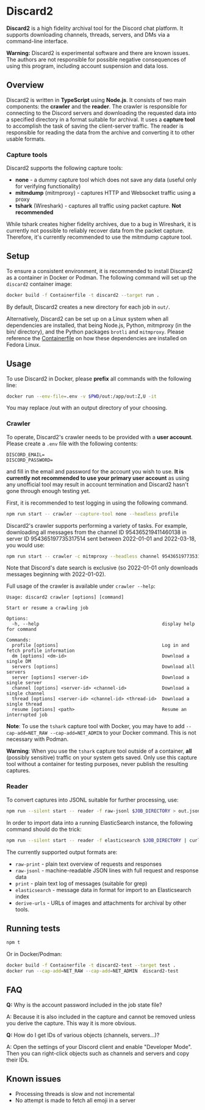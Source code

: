 # Discard2
**Discard2** is a high fidelity archival tool for the Discord chat platform.  It supports downloading channels, threads, servers, and DMs via a command-line interface.  

**Warning:** Discard2 is experimental software and there are known issues.  The authors are not responsible for possible negative consequences of using this program, including account suspension and data loss.

## Overview
Discard2 is written in **TypeScript** using **Node.js**. It consists of two main components: the **crawler** and the **reader**. The crawler is responsible for connecting to the Discord servers and downloading the requested data into a specified directory in a format suitable for archival. It uses a **capture tool** to accomplish the task of saving the client-server traffic. The reader is responsible for reading the data from the archive and converting it to other usable formats.

### Capture tools
Discard2 supports the following capture tools:

- **none** - a dummy capture tool which does not save any data (useful only for verifying functionality)
- **mitmdump** (mitmproxy) - captures HTTP and Websocket traffic using a proxy
- **tshark** (Wireshark) - captures all traffic using packet capture.  **Not recommended**

While tshark creates higher fidelity archives, due to a bug in Wireshark, it is currently not possible to reliably recover data from the packet capture.  Therefore, it's currently recommended to use the mitmdump capture tool.

## Setup
To ensure a consistent environment, it is recommended to install Discard2 as a container in Docker or Podman.  The following command will set up the `discard2` container image:

```bash
docker build -f Containerfile -t discard2 --target run .
```

By default, Discard2 creates a new directory for each job in `out/`.

Alternatively, Discard2 can be set up on a Linux system when all dependencies are installed, that being Node.js, Python, mitmproxy (in the bin/ directory), and the Python packages `brotli` and `mitmproxy`.  Please reference the [Containerfile](Containerfile) on how these dependencies are installed on Fedora Linux.

## Usage

To use Discard2 in Docker, please **prefix** all commands with the following line:

```bash
docker run --env-file=.env -v $PWD/out:/app/out:Z,U -it
```

You may replace /out with an output directory of your choosing.

### Crawler

To operate, Discard2's crawler needs to be provided with a **user account**.  Please create a `.env` file with the following contents:

```
DISCORD_EMAIL=
DISCORD_PASSWORD=
```

and fill in the email and password for the account you wish to use.  **It is currently not recommended to use your primary user account** as using any unofficial tool may result in account termination and Discard2 hasn't gone through enough testing yet.

First, it is recommended to test logging in using the following command.

```bash
npm run start -- crawler --capture-tool none --headless profile  
```

Discard2's crawler supports performing a variety of tasks.  For example, downloading all messages from the channel ID 954365219411460138 in server ID 954365197735317514 sent between 2022-01-01 and 2022-03-18, you would use:

```bash
npm run start -- crawler -c mitmproxy --headless channel 954365197735317514 954365219411460138 --after 2022-01-01 --before 2022-03-18
```

Note that Discord's date search is exclusive (so 2022-01-01 only downloads messages beginning with 2022-01-02).

Full usage of the crawler is available under `crawler --help`:

```
Usage: discard2 crawler [options] [command]

Start or resume a crawling job

Options:
  -h, --help                                             display help for command

Commands:
  profile [options]                                      Log in and fetch profile information
  dm [options] <dm-id>                                   Download a single DM
  servers [options]                                      Download all servers
  server [options] <server-id>                           Download a single server
  channel [options] <server-id> <channel-id>             Download a single channel
  thread [options] <server-id> <channel-id> <thread-id>  Download a single thread
  resume [options] <path>                                Resume an interrupted job
```

**Note**: To use the `tshark` capture tool with Docker, you may have to add `--cap-add=NET_RAW --cap-add=NET_ADMIN` to your Docker command.  This is not necessary with Podman.

**Warning**: When you use the `tshark` capture tool outside of a container, **all** (possibly sensitive) traffic on your system gets saved.  Only use this capture tool without a container for testing purposes, never publish the resulting captures.

### Reader

To convert captures into JSONL suitable for further processing, use:

```bash
npm run --silent start -- reader -f raw-jsonl $JOB_DIRECTORY > out.jsonl
```

In order to import data into a running ElasticSearch instance, the following command should do the trick:

```bash
npm run --silent start -- reader -f elasticsearch $JOB_DIRECTORY | curl --cacert $ELASTICSEARCH_CRT -u elastic:$ELASTICSEARCH_PASS -s -H "Content-Type: application/x-ndjson" -XPOST https://$ELASTICSEARCH_HOST/_bulk --data-binary @-; echo
```

The currently supported output formats are:

- `raw-print` - plain text overview of requests and responses
- `raw-jsonl` - machine-readable JSON lines with full request and response data
- `print` - plain text log of messages (suitable for grep)
- `elasticsearch` - message data in format for import to an Elasticsearch index
- `derive-urls` - URLs of images and attachments for archival by other tools.


## Running tests

```bash
npm t
```

Or in Docker/Podman:

```bash
docker build -f Containerfile -t discard2-test --target test .
docker run --cap-add=NET_RAW --cap-add=NET_ADMIN  discard2-test
```

## FAQ

**Q:** Why is the account password included in the job state file?

A: Because it is also included in the capture and cannot be removed unless you derive the capture.  This way it is more obvious.

**Q:** How do I get IDs of various objects (channels, servers...)?

A: Open the settings of your Discord client and enable "Developer Mode".  Then you can right-click objects such as channels and servers and copy their IDs.

## Known issues

- Processing threads is slow and not incremental
- No attempt is made to fetch all emoji in a server

